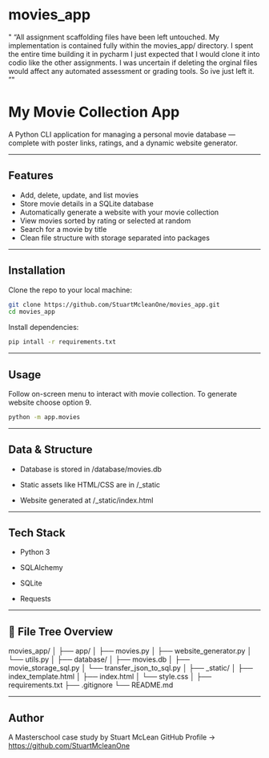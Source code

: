 # movies_app

" “All assignment scaffolding files have been left untouched. My implementation is contained fully within the movies_app/ directory. I spent the entire time building it in pycharm I just expected that I would clone it into codio like the other assignments. I was uncertain if deleting the orginal files would affect any automated assessment or grading tools. So ive just left it. ”"
# My Movie Collection App

A Python CLI application for managing a personal movie database — complete with poster links, ratings, and a dynamic website generator.

---

## Features

- Add, delete, update, and list movies
- Store movie details in a SQLite database
- Automatically generate a website with your movie collection
- View movies sorted by rating or selected at random
- Search for a movie by title
- Clean file structure with storage separated into packages

---

## Installation

Clone the repo to your local machine:

```bash
git clone https://github.com/StuartMcleanOne/movies_app.git
cd movies_app

````
Install dependencies:
```bash
pip intall -r requirements.txt
```
---
## Usage
Follow on-screen menu to interact with movie collection. To generate website choose option 9.
```bash
python -m app.movies
```
---
## Data & Structure

 - Database is stored in /database/movies.db

 - Static assets like HTML/CSS are in /_static

 - Website generated at /_static/index.html

---

## Tech Stack

 - Python 3

 - SQLAlchemy

 - SQLite

 - Requests

---
## 📁 File Tree Overview

movies_app/
│
├── app/
│   ├── movies.py
│   ├── website_generator.py
│   └── utils.py
│
├── database/
│   ├── movies.db
│   ├── movie_storage_sql.py
│   └── transfer_json_to_sql.py
│
├── _static/
│   ├── index_template.html
│   ├── index.html
│   └── style.css
│
├── requirements.txt
├── .gitignore
└── README.md

---
 ## Author

A Masterschool case study by Stuart McLean
 GitHub Profile → https://github.com/StuartMcleanOne